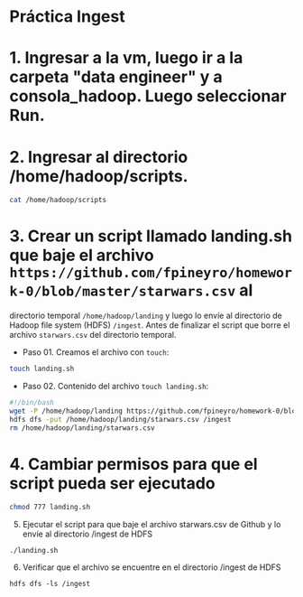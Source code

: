 # Práctica Ingest

# 1. Ingresar a la vm, luego ir a la carpeta "data engineer" y a consola_hadoop. Luego seleccionar Run.

# 2. Ingresar al directorio /home/hadoop/scripts.
```bash
cat /home/hadoop/scripts
```


# 3. Crear un script llamado landing.sh que baje el archivo `https://github.com/fpineyro/homework-0/blob/master/starwars.csv` al
directorio temporal `/home/hadoop/landing` y luego lo envíe al directorio de Hadoop file system (HDFS) `/ingest`. Antes de finalizar el script que borre el archivo `starwars.csv` del directorio temporal.

- Paso 01. Creamos el archivo con `touch`:
```bash
touch landing.sh
```
- Paso 02. Contenido del archivo `touch landing.sh`:
```bash
#!/bin/bash
wget -P /home/hadoop/landing https://github.com/fpineyro/homework-0/blob/master>
hdfs dfs -put /home/hadoop/landing/starwars.csv /ingest
rm /home/hadoop/landing/starwars.csv
```

# 4. Cambiar permisos para que el script pueda ser ejecutado
```bash
chmod 777 landing.sh
```

5. Ejecutar el script para que baje el archivo starwars.csv de Github y lo
envíe al directorio /ingest de HDFS

```./landing.sh```

6. Verificar que el archivo se encuentre en el directorio /ingest de HDFS

```hdfs dfs -ls /ingest```


